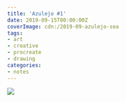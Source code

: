 ```yaml
---
title: 'Azulejo #1'
date: 2019-09-15T00:00:00Z
coverImage: cdn:/2019-09-azulejo-sea
tags:
- art
- creative
- procreate
- drawing
categories:
- notes
---
```


![](cdn:/2019-09-azulejo-sea?class=fw)
